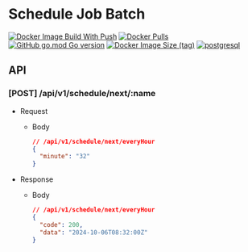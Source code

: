 # Schedule Job Batch

[![Docker Image Build With Push](https://github.com/schedule-job/schedule-job-batch/actions/workflows/docker-image-build-push.yml/badge.svg)](https://github.com/schedule-job/schedule-job-batch/actions/workflows/docker-image-build-push.yml) [![Docker Pulls](https://img.shields.io/docker/pulls/sotaneum/schedule-job-batch?logoColor=fff&logo=docker)](https://hub.docker.com/r/sotaneum/schedule-job-batch) [![GitHub go.mod Go version](https://img.shields.io/github/go-mod/go-version/schedule-job/schedule-job-batch?logo=go&logoColor=fff)](https://go.dev/) [![Docker Image Size (tag)](https://img.shields.io/docker/image-size/sotaneum/schedule-job-batch/latest?logoColor=fff&logo=docker)](https://hub.docker.com/r/sotaneum/schedule-job-batch) [![postgresql](https://img.shields.io/badge/14_or_higher-blue?logo=postgresql&logoColor=fff&label=PostgreSQL)](https://www.postgresql.org/)

## API

### [POST] /api/v1/schedule/next/:name

- Request

  - Body

    ```json
    // /api/v1/schedule/next/everyHour
    {
      "minute": "32"
    }
    ```

- Response

  - Body

    ```json
    // /api/v1/schedule/next/everyHour
    {
      "code": 200,
      "data": "2024-10-06T08:32:00Z"
    }
    ```
